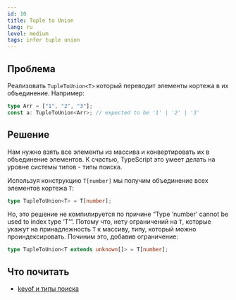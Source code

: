 ```yaml
---
id: 10
title: Tuple to Union
lang: ru
level: medium
tags: infer tuple union
---
```


## Проблема

Реализовать `TupleToUnion<T>` который переводит элементы кортежа в их объединение.
Например:

```typescript
type Arr = ["1", "2", "3"];
const a: TupleToUnion<Arr>; // expected to be '1' | '2' | '3'
```

## Решение

Нам нужно взять все элементы из массива и конвертировать их в объединение элементов.
К счастью, TypeScript это умеет делать на уровне системы типов - типы поиска.

Используя конструкцию `T[number]` мы получим объединение всех элементов кортежа `T`:

```typescript
type TupleToUnion<T> = T[number];
```

Но, это решение не компилируется по причине “Type ‘number’ cannot be used to index type ‘T’“.
Потому что, нету ограничений на `T`, которые укажут на принадлежность `T` к массиву, типу, который можно проиндексировать.
Починим это, добавив ограничение:

```typescript
type TupleToUnion<T extends unknown[]> = T[number];
```

## Что почитать

- [keyof и типы поиска](https://www.typescriptlang.org/docs/handbook/release-notes/typescript-2-1.html#keyof-and-lookup-types)
